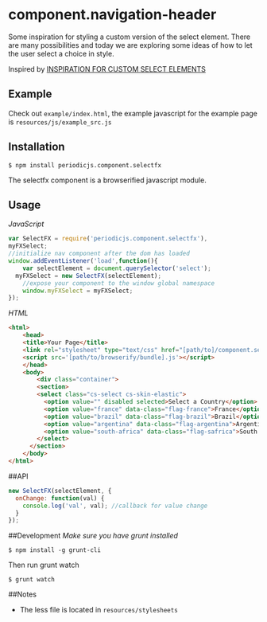 # component.navigation-header

Some inspiration for styling a custom version of the select element. There are many possibilities and today we are exploring some ideas of how to let the user select a choice in style. 

Inspired by [INSPIRATION FOR CUSTOM SELECT ELEMENTS](http://tympanus.net/codrops/2014/07/10/inspiration-for-custom-select-elements/)

## Example

Check out `example/index.html`, the example javascript for the example page is `resources/js/example_src.js`

## Installation

```
$ npm install periodicjs.component.selectfx
```

The selectfx component is a browserified javascript module.

## Usage

*JavaScript*
```javascript
var SelectFX = require('periodicjs.component.selectfx'),
myFXSelect;
//initialize nav component after the dom has loaded
window.addEventListener('load',function(){
	var selectElement = document.querySelector('select');
  myFXSelect = new SelectFX(selectElement);
	//expose your component to the window global namespace
	window.myFXSelect = myFXSelect;
});
```

*HTML*
```html
<html>
	<head>
  	<title>Your Page</title>
  	<link rel="stylesheet" type="text/css" href="[path/to]/component.selectfx.css">
  	<script src='[path/to/browserify/bundle].js'></script>
	</head>
	<body>
		<div class="container">
    	<section>
        <select class="cs-select cs-skin-elastic">
          <option value="" disabled selected>Select a Country</option>
          <option value="france" data-class="flag-france">France</option>
          <option value="brazil" data-class="flag-brazil">Brazil</option>
          <option value="argentina" data-class="flag-argentina">Argentina</option>
          <option value="south-africa" data-class="flag-safrica">South Africa</option>
        </select>
      </section>
	</body>
</html>
```

##API

```javascript
new SelectFX(selectElement, {
  onChange: function(val) {
    console.log('val', val); //callback for value change
  }
});
```
##Development
*Make sure you have grunt installed*
```
$ npm install -g grunt-cli
```

Then run grunt watch
```
$ grunt watch
```

##Notes
* The less file is located in `resources/stylesheets`